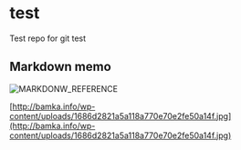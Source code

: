 # test
Test repo for git test

## Markdown memo

![MARKDONW_REFERENCE][MARKDOWN_REFERENCE]

[MARKDOWN_REFERENCE]: http://bamka.info/wp-content/uploads/1686d2821a5a118a770e70e2fe50a14f.jpg

[http://bamka.info/wp-content/uploads/1686d2821a5a118a770e70e2fe50a14f.jpg](http://bamka.info/wp-content/uploads/1686d2821a5a118a770e70e2fe50a14f.jpg)

